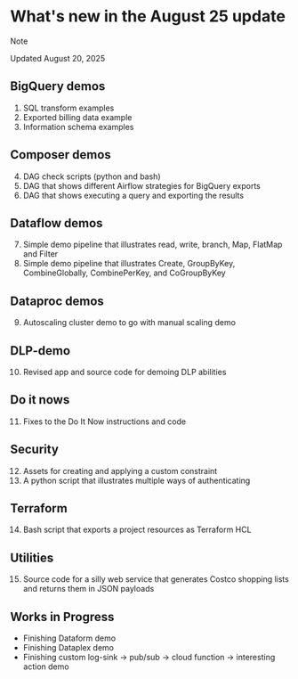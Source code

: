 # What's new in the August 25 update
> [!NOTE]
> Updated August 20, 2025

## BigQuery demos
1. SQL transform examples
2. Exported billing data example
3. Information schema examples
   
## Composer demos
4. DAG check scripts (python and bash)
5. DAG that shows different Airflow strategies for BigQuery exports
6. DAG that shows executing a query and exporting the results

## Dataflow demos
7. Simple demo pipeline that illustrates read, write, branch, Map, FlatMap and Filter
8. Simple demo pipeline that illustrates Create, GroupByKey, CombineGlobally, CombinePerKey, and CoGroupByKey

## Dataproc demos
9. Autoscaling cluster demo to go with manual scaling demo

## DLP-demo
10. Revised app and source code for demoing DLP abilities

## Do it nows
11. Fixes to the Do It Now instructions and code

## Security
12. Assets for creating and applying a custom constraint
13. A python script that illustrates multiple ways of authenticating

## Terraform
14. Bash script that exports a project resources as Terraform HCL

## Utilities
15. Source code for a silly web service that generates Costco shopping lists and returns them in JSON payloads

## Works in Progress
- Finishing Dataform demo
- Finishing Dataplex demo
- Finishing custom log-sink -> pub/sub -> cloud function -> interesting action demo
